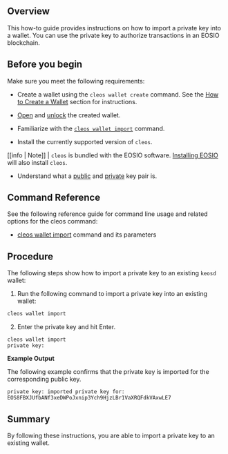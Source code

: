 ## Overview

This how-to guide provides instructions on how to import a private key into a wallet. You can use the private key to authorize transactions in an EOSIO blockchain. 

## Before you begin

Make sure you meet the following requirements:

* Create a wallet using the `cleos wallet create` command. See the [How to Create a Wallet](../02_how-to-guides/how-to-create-a-wallet.md) section for instructions. 
* [Open]() and [unlock]() the created wallet.
* Familiarize with the [`cleos wallet import`](../03_command-reference/wallet/import.md) command.

* Install the currently supported version of `cleos`.

[[info | Note]]
| `cleos` is bundled with the EOSIO software. [Installing EOSIO](../../00_install/index.md) will also install `cleos`.


* Understand what a [public](https://developers.eos.io/welcome/latest/glossary/index/#public-key) and [private](https://developers.eos.io/welcome/latest/glossary/index/#private-key) key pair is.

## Command Reference
See the following reference guide for command line usage and related options for the cleos command:
* [cleos wallet import](../03_command-reference/wallet/import.md) command and its parameters

## Procedure

The following steps show how to import a private key to an existing `keosd` wallet:

1. Run the following command to import a private key into an existing wallet:
```sh
cleos wallet import
```

2. Enter the private key and hit Enter. 
```console
cleos wallet import
private key:
```

**Example Output**

The following example confirms that the private key is imported for the corresponding public key. 

```console
private key: imported private key for: EOS8FBXJUfbANf3xeDWPoJxnip3Ych9HjzLBr1VaXRQFdkVAxwLE7
```
## Summary
By following these instructions, you are able to import a private key to an existing wallet. 
